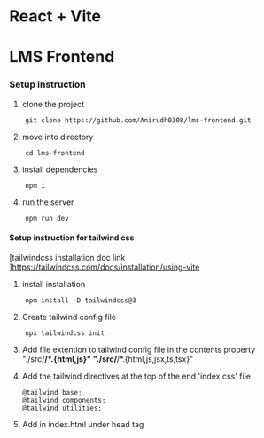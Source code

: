 # React + Vite

# LMS Frontend

### Setup instruction

1. clone the project
``` 
    git clone https://github.com/Anirudh0308/lms-frontend.git
```
2. move into directory
``` 
    cd lms-frontend 
```
3. install dependencies
``` 
    npm i
```
4. run the server
```
    npm run dev
```
####  Setup instruction for tailwind css  ####

[tailwindcss installation doc link ]https://tailwindcss.com/docs/installation/using-vite
1. install installation
```
    npm install -D tailwindcss@3
```
2. Create tailwind config file
```
    npx tailwindcss init
```
3. Add file extention to tailwind config file in the contents property
    "./src/**/*.{html,js}"
    "./src/**/*.{html,js,jsx,ts,tsx}"

4. Add the tailwind directives at the top of the end 'index.css' file
    ```
    @tailwind base;
    @tailwind components;
    @tailwind utilities;

5. Add <link href="./output.css" rel="stylesheet"> in  index.html under head tag
